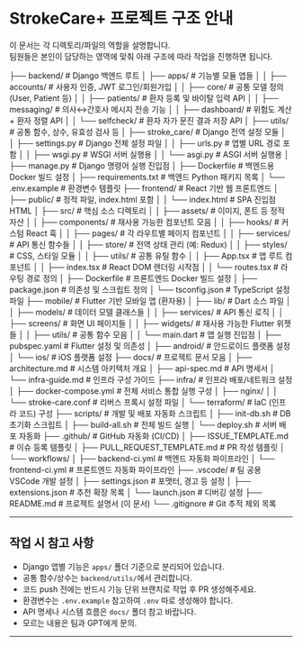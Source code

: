 # StrokeCare+ 프로젝트 구조 안내

이 문서는 각 디렉토리/파일의 역할을 설명합니다.  
팀원들은 본인이 담당하는 영역에 맞춰 아래 구조에 따라 작업을 진행하면 됩니다.

├── backend/                         # Django 백엔드 루트
│   ├── apps/                        # 기능별 모듈 앱들
│   │   ├── accounts/                # 사용자 인증, JWT 로그인/회원가입
│   │   ├── core/                    # 공통 모델 정의 (User, Patient 등)
│   │   ├── patients/                # 환자 등록 및 바이탈 입력 API
│   │   ├── messaging/               # 의사↔간호사 메시지 전송 기능
│   │   ├── dashboard/               # 위험도 계산 + 환자 정렬 API
│   │   └── selfcheck/               # 환자 자가 문진 결과 저장 API
│   ├── utils/                       # 공통 함수, 상수, 유효성 검사 등
│   ├── stroke_care/                 # Django 전역 설정 모듈
│   │   ├── settings.py              # Django 전체 설정 파일
│   │   ├── urls.py                  # 앱별 URL 경로 포함
│   │   ├── wsgi.py                  # WSGI 서버 실행용
│   │   └── asgi.py                  # ASGI 서버 실행용
│   ├── manage.py                    # Django 명령어 실행 진입점
│   ├── Dockerfile                   # 백엔드용 Docker 빌드 설정
│   ├── requirements.txt             # 백엔드 Python 패키지 목록
│   └── .env.example                 # 환경변수 템플릿
├── frontend/                        # React 기반 웹 프론트엔드
│   ├── public/                      # 정적 파일, index.html 포함
│   │   └── index.html               # SPA 진입점 HTML
│   ├── src/                         # 핵심 소스 디렉토리
│   │   ├── assets/                  # 이미지, 폰트 등 정적 자산
│   │   ├── components/              # 재사용 가능한 컴포넌트 모음
│   │   ├── hooks/                   # 커스텀 React 훅
│   │   ├── pages/                   # 각 라우트별 페이지 컴포넌트
│   │   ├── services/                # API 통신 함수들
│   │   ├── store/                   # 전역 상태 관리 (예: Redux)
│   │   ├── styles/                  # CSS, 스타일 모듈
│   │   ├── utils/                   # 공통 유틸 함수
│   │   ├── App.tsx                  # 앱 루트 컴포넌트
│   │   ├── index.tsx                # React DOM 렌더링 시작점
│   │   └── routes.tsx               # 라우팅 경로 정의
│   ├── Dockerfile                   # 프론트엔드 Docker 빌드 설정
│   ├── package.json                 # 의존성 및 스크립트 정의
│   └── tsconfig.json                # TypeScript 설정 파일
├── mobile/                          # Flutter 기반 모바일 앱 (환자용)
│   ├── lib/                         # Dart 소스 파일
│   │   ├── models/                  # 데이터 모델 클래스들
│   │   ├── services/                # API 통신 로직
│   │   ├── screens/                 # 화면 UI 페이지들
│   │   ├── widgets/                 # 재사용 가능한 Flutter 위젯들
│   │   ├── utils/                   # 공통 함수 모음
│   │   └── main.dart                # 앱 실행 진입점
│   ├── pubspec.yaml                 # Flutter 설정 및 의존성
│   ├── android/                     # 안드로이드 플랫폼 설정
│   └── ios/                         # iOS 플랫폼 설정
├── docs/                            # 프로젝트 문서 모음
│   ├── architecture.md              # 시스템 아키텍처 개요
│   ├── api-spec.md                  # API 명세서
│   └── infra-guide.md               # 인프라 구성 가이드
├── infra/                           # 인프라 배포/네트워크 설정
│   ├── docker-compose.yml           # 전체 서비스 통합 실행 구성
│   ├── nginx/
│   │   └── stroke-care.conf         # 리버스 프록시 설정 파일
│   └── terraform/                   # IaC (인프라 코드) 구성
├── scripts/                         # 개발 및 배포 자동화 스크립트
│   ├── init-db.sh                   # DB 초기화 스크립트
│   ├── build-all.sh                 # 전체 빌드 실행
│   └── deploy.sh                    # 서버 배포 자동화
├── .github/                         # GitHub 자동화 (CI/CD)
│   ├── ISSUE_TEMPLATE.md            # 이슈 등록 템플릿
│   ├── PULL_REQUEST_TEMPLATE.md     # PR 작성 템플릿
│   └── workflows/
│       ├── backend-ci.yml           # 백엔드 자동화 파이프라인
│       └── frontend-ci.yml          # 프론트엔드 자동화 파이프라인
├── .vscode/                         # 팀 공용 VSCode 개발 설정
│   ├── settings.json                # 포맷터, 경고 등 설정
│   ├── extensions.json              # 추천 확장 목록
│   └── launch.json                  # 디버깅 설정
├── README.md                        # 프로젝트 설명서 (이 문서)
└── .gitignore                       # Git 추적 제외 목록

---

## 작업 시 참고 사항

- Django 앱별 기능은 `apps/` 폴더 기준으로 분리되어 있습니다.
- 공통 함수/상수는 `backend/utils/`에서 관리합니다.
- 코드 push 전에는 반드시 기능 단위 브랜치로 작업 후 PR 생성해주세요. 
- 환경변수는 `.env.example` 참고하여 `.env` 따로 생성해야 합니다. 
- API 명세나 시스템 흐름은 `docs/` 폴더 참고 바랍니다.
- 모르는 내용은 팀과 GPT에게 문의.

---
